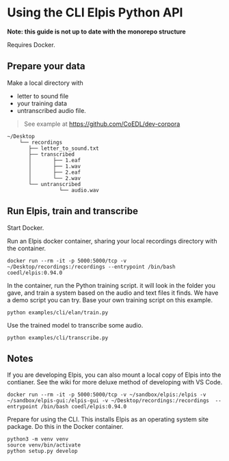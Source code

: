 # Using the CLI Elpis Python API

**Note: this guide is not up to date with the monorepo structure** 

Requires Docker.

## Prepare your data

Make a local directory with
- letter to sound file
- your training data
- untranscribed audio file.

> See example at https://github.com/CoEDL/dev-corpora

```
~/Desktop
    └── recordings
       ├── letter_to_sound.txt
       ├── transcribed
       │       ├── 1.eaf
       │       ├── 1.wav
       │       ├── 2.eaf
       │       └── 2.wav
       └── untranscribed
       		     └── audio.wav
```


## Run Elpis, train and transcribe

Start Docker.

Run an Elpis docker container, sharing your local recordings directory with the container.

```
docker run --rm -it -p 5000:5000/tcp -v ~/Desktop/recordings:/recordings --entrypoint /bin/bash coedl/elpis:0.94.0
```


In the container, run the Python training script. it will look in the folder you gave, and train a system based on the audio and text files it finds. We have a demo script you can try. Base your own training script on this example.

```
python examples/cli/elan/train.py
```


Use the trained model to transcribe some audio.

```
python examples/cli/transcribe.py
```



## Notes

If you are developing Elpis, you can also mount a local copy of Elpis into the contianer. See the wiki for more deluxe method of developing with VS Code.

```
docker run --rm -it -p 5000:5000/tcp -v ~/sandbox/elpis:/elpis -v ~/sandbox/elpis-gui:/elpis-gui -v ~/Desktop/recordings:/recordings  --entrypoint /bin/bash coedl/elpis:0.94.0
```


Prepare for using the CLI. This installs Elpis as an operating system site package. Do this in the Docker container. 

```
python3 -m venv venv
source venv/bin/activate
python setup.py develop
```


